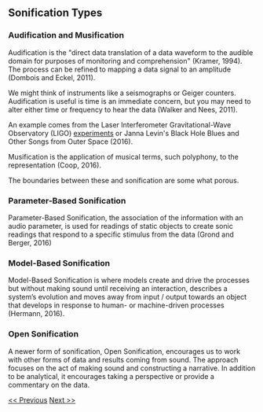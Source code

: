## Sonification Types

### Audification and Musification

Audification is the "direct data translation of a data waveform to the audible domain for purposes of monitoring and comprehension" (Kramer, 1994). The process can be refined to mapping a data signal to an amplitude (Dombois and Eckel, 2011).

We might think of instruments like a seismographs or Geiger counters. Audification is useful is time is an immediate concern, but you may need to alter either time or frequency to hear the data (Walker and Nees, 2011). 

An example comes from the Laser Interferometer Gravitational-Wave Observatory (LIGO) [experiments](https://gwosc.org/audio/) or Janna Levin's Black Hole Blues and Other Songs from Outer Space (2016).

Musification is the application of musical terms, such polyphony, to the representation (Coop, 2016). 

The boundaries between these and sonification are some what porous.  

### Parameter-Based Sonification

Parameter-Based Sonification, the association of the information with an audio parameter, is used for readings of static objects to create sonic readings that respond to a specific stimulus from the data (Grond and Berger, 2016)

### Model-Based Sonification

Model-Based Sonification is where models create and drive the processes but without making sound until receiving an interaction, describes a system’s evolution and moves away from input / output towards an object that develops in response to human- or machine-driven processes (Hermann, 2016).

### Open Sonification

A newer form of sonification, Open Sonification, encourages us to work with other forms of data and results coming from sound. The approach focuses on the act of making sound and constructing a narrative. In addition to be analytical, it encourages taking a perspective or provide a commentary on the data. 


[<< Previous](index)  [Next >>](listening)